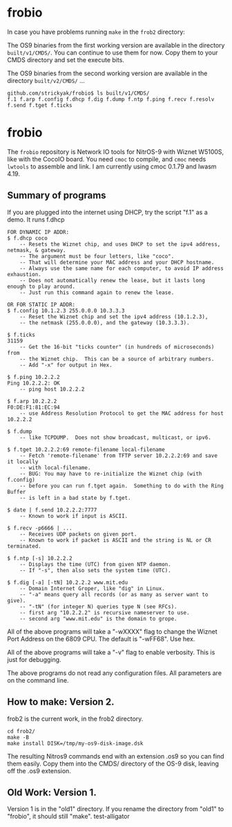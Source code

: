 # frobio

In case you have problems running `make` in the `frob2` directory:

The OS9 binaries from the first working version are available in
the directory `built/v1/CMDS/`.  You can continue to use them
for now.  Copy them to your CMDS directory and set the execute bits.

The OS9 binaries from the second working version are available in
the directory `built/v2/CMDS/` ...


```
github.com/strickyak/frobio$ ls built/v1/CMDS/
f.1 f.arp f.config f.dhcp f.dig f.dump f.ntp f.ping f.recv f.resolv f.send f.tget f.ticks
```

# frobio

The `frobio` repository is Network IO tools for NitrOS-9 with Wiznet W5100S,
like with the CocoIO board.  You need `cmoc` to compile, and `cmoc` needs
`lwtools` to assemble and link.  I am currently using cmoc 0.1.79
and lwasm 4.19.

## Summary of programs

If you are plugged into the internet using DHCP,
try the script "f.1" as a demo.  It runs f.dhcp

```
FOR DYNAMIC IP ADDR:
$ f.dhcp coco
    -- Resets the Wiznet chip, and uses DHCP to set the ipv4 address, netmask, & gateway.
    -- The argument must be four letters, like "coco".
    -- That will determine your MAC address and your DHCP hostname.
    -- Always use the same name for each computer, to avoid IP address exhaustion.
    -- Does not automatically renew the lease, but it lasts long enough to play around.
    -- Just run this command again to renew the lease.

OR FOR STATIC IP ADDR:
$ f.config 10.1.2.3 255.0.0.0 10.3.3.3
    -- Reset the Wiznet chip and set the ipv4 address (10.1.2.3),
    -- the netmask (255.0.0.0), and the gateway (10.3.3.3).

$ f.ticks
31159
    -- Get the 16-bit "ticks counter" (in hundreds of microseconds) from
    -- the Wiznet chip.  This can be a source of arbitrary numbers.
    -- Add "-x" for output in Hex.

$ f.ping 10.2.2.2
Ping 10.2.2.2: OK
    -- ping host 10.2.2.2

$ f.arp 10.2.2.2
F0:DE:F1:81:EC:94
    -- use Address Resolution Protocol to get the MAC address for host 10.2.2.2

$ f.dump
    -- like TCPDUMP.  Does not show broadcast, multicast, or ipv6.

$ f.tget 10.2.2.2:69 remote-filename local-filename
    -- Fetch 'remote-filename' from TFTP server 10.2.2.2:69 and save it locally
    -- with local-filename.
    -- BUG: You may have to re-initialize the Wiznet chip (with f.config)
    -- before you can run f.tget again.  Something to do with the Ring Buffer
    -- is left in a bad state by f.tget.

$ date | f.send 10.2.2.2:7777
    -- Known to work if input is ASCII.

$ f.recv -p6666 | ...
    -- Receives UDP packets on given port.
    -- Known to work if packet is ASCII and the string is NL or CR terminated.

$ f.ntp [-s] 10.2.2.2
    -- Displays the time (UTC) from given NTP daemon.
    -- If "-s", then also sets the system time (UTC).

$ f.dig [-a] [-tN] 10.2.2.2 www.mit.edu
    -- Domain Internet Groper, like "dig" in Linux.
    -- "-a" means query all records (or as many as server want to give).
    -- "-tN" (for integer N) queries type N (see RFCs).
    -- first arg "10.2.2.2" is recursive nameserver to use.
    -- second arg "www.mit.edu" is the domain to grope.
```

All of the above programs will take a "-wXXXX" flag to change the Wiznet Port Address
on the 6809 CPU.    The default is "-wFF68".  Use hex.

All of the above programs will take a "-v" flag to enable verbosity.
This is just for debugging.

The above programs do not read any configuration files.
All parameters are on the command line.

## How to make: Version 2.

frob2 is the current work, in the frob2 directory.

```
cd frob2/
make -B
make install DISK=/tmp/my-os9-disk-image.dsk
```

The resulting Nitros9 commands end with an extension .os9 so you can find them easily.
Copy them into the CMDS/ directory of the OS-9 disk, leaving off the .os9 extension.

## Old Work: Version 1.

Version 1 is in the "old1" directory.
If you rename the directory from "old1" to "frobio",
it should still "make".
test-alligator
